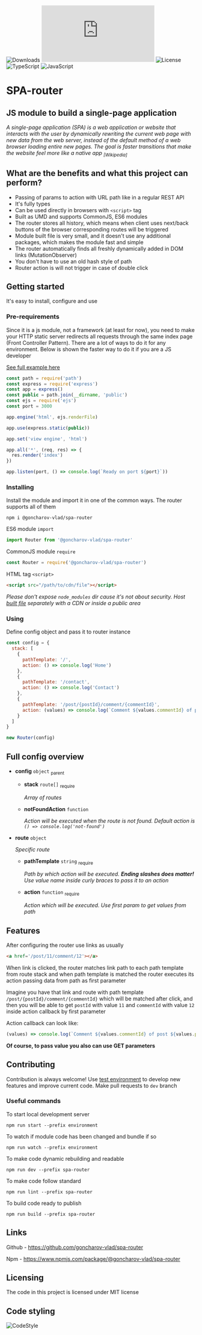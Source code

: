 ![Downloads](https://img.shields.io/npm/dt/@goncharov-vlad/spa-router?style=for-the-badge)
![Size](https://img.shields.io/github/size/goncharov-vlad/spa-router/spa-router/out/build/bundle.js?style=for-the-badge)
![License](https://img.shields.io/github/license/goncharov-vlad/spa-router?style=for-the-badge)
![TypeScript](https://img.shields.io/badge/typescript-%23007ACC.svg?style=for-the-badge&logo=typescript&logoColor=white)
![JavaScript](https://img.shields.io/badge/javascript-%23323330.svg?style=for-the-badge&logo=javascript&logoColor=%23F7DF1E) 

# **SPA-router**

## **JS module to build a single-page application**

_A single-page application (SPA) is a web application or website that interacts with the user by dynamically rewriting
the current web page with new data from the web server, instead of the default method of a web browser loading entire
new pages. The goal is faster transitions that make the website feel more like a native app
<sub>[Wikipedia]</sub>_

## **What are the benefits and what this project can perform?**

* Passing of params to action with URL path like in a regular REST API
* It's fully types
* Can be used directly in browsers with `<script>` tag
* Built as UMD and supports CommonJS, ES6 modules
* The router stores all history, which means when client uses next/back buttons of the browser corresponding routes will be triggered
* Module built file is very small, and it doesn't use any additional packages, which makes the module fast and simple
* The router automatically finds all freshly dynamically added in DOM links (MutationObserver)
* You don't have to use an old hash style of path
* Router action is will not trigger in case of double click

## **Getting started**

It's easy to install, configure and use

### **Pre-requirements**
Since it is a js module, not a framework (at least for now), you need to make your HTTP static server redirects all requests through the same index page (Front Controller Pattern). There are a lot of ways to do it for any environment. Below is shown the faster way to do it if you are a JS developer

[See full example here](https://github.com/goncharov-vlad/spa-router/tree/master/environment)

```js 
const path = require('path')
const express = require('express')
const app = express()
const public = path.join(__dirname, 'public')
const ejs = require('ejs')
const port = 3000

app.engine('html', ejs.renderFile)

app.use(express.static(public))

app.set('view engine', 'html')

app.all('*', (req, res) => {
  res.render('index')
})

app.listen(port, () => console.log(`Ready on port ${port}`))
```

### **Installing**
Install the module and import it in one of the common ways. The router supports all of them

```shell
npm i @goncharov-vlad/spa-router
```

ES6 module `import`
```js
import Router from '@goncharov-vlad/spa-router'
```

CommonJS module `require`
```js
const Router = require('@goncharov-vlad/spa-router')
```

HTML tag `<script>`
```html
<script src="/path/to/cdn/file"></script>
```
_Please don't expose `node_modules` dir cause it's not about security. Host [built file](https://github.com/goncharov-vlad/spa-router/blob/master/spa-router/out/build/bundle.js) separately with a CDN or inside a public area_

### **Using**
Define config object and pass it to router instance
 
```js
const config = {
  stack: [
    {
      pathTemplate: '/',
      action: () => console.log('Home')
    },
    {
      pathTemplate: '/contact',
      action: () => console.log('Contact')
    },
    {
      pathTemplate: '/post/{postId}/comment/{commentId}',
      action: (values) => console.log(`Comment ${values.commentId} of post ${values.postId}`)
    }
  ]
}

new Router(config)
```

## **Full config overview**

* **config** `object` <sub>parent</sub>
    * **stack** `route[]` <sub>require</sub>

      _Array of routes_
    * **notFoundAction** `function`

      _Action will be executed when the route is not found. Default action is `() => console.log('not-found')`_

* **route** `object`

  _Specific route_
    * **pathTemplate** `string` <sub>require</sub>

      _Path by which action will be executed. **Ending slashes does matter!** Use value name inside curly braces to pass it to an action_
    * **action** `function` <sub>require</sub>

      _Action which will be executed. Use first param to get values from path_

## **Features**

After configuring the router use links as usually
```html
<a href='/post/11/comment/12'></a>
```
When link is clicked, the router matches link path to each path template from route stack and when path template is matched the router executes its action passing data from path as first parameter

Imagine you have that link and route with path template `/post/{postId}/comment/{commentId}` which will be matched after
click, and then you will be able to get `postId` with value `11` and `commentId` with value `12` inside action callback
by first parameter

Action callback can look like:

```js
(values) => console.log(`Comment ${values.commentId} of post ${values.postId}`)
```

__Of course, to pass value you also can use GET parameters__

## **Contributing**

Contribution is always welcome! Use [test environment](https://github.com/goncharov-vlad/spa-router/tree/master/environment) to develop new features and improve current code. Make pull requests to `dev` branch

### **Useful commands**
To start local development server 

```
npm run start --prefix environment
```
To watch if module code has been changed and bundle if so
```
npm run watch --prefix environment 
```
To make code dynamic rebuilding and readable
```
npm run dev --prefix spa-router 
```
To make code follow standard
```
npm run lint --prefix spa-router 
```
To build code ready to publish
```
npm run build --prefix spa-router 
```

## **Links**

Github - https://github.com/goncharov-vlad/spa-router

Npm - https://www.npmjs.com/package/@goncharov-vlad/spa-router

## **Licensing**

The code in this project is licensed under MIT license

## **Code styling**
![CodeStyle](https://cdn.rawgit.com/standard/standard/master/badge.svg)       